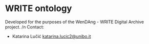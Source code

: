 # WRITE ontology

Developed for the purposes of the WenDAng - WRITE Digital Archive project.
/n Contact:
  - Katarina Lučić katarina.lucic2@unibo.it
